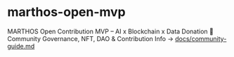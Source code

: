 # marthos-open-mvp
MARTHOS Open Contribution MVP – AI x Blockchain x Data Donation
📄 Community Governance, NFT, DAO & Contribution Info → [docs/community-guide.md](./docs/community-guide.md)
